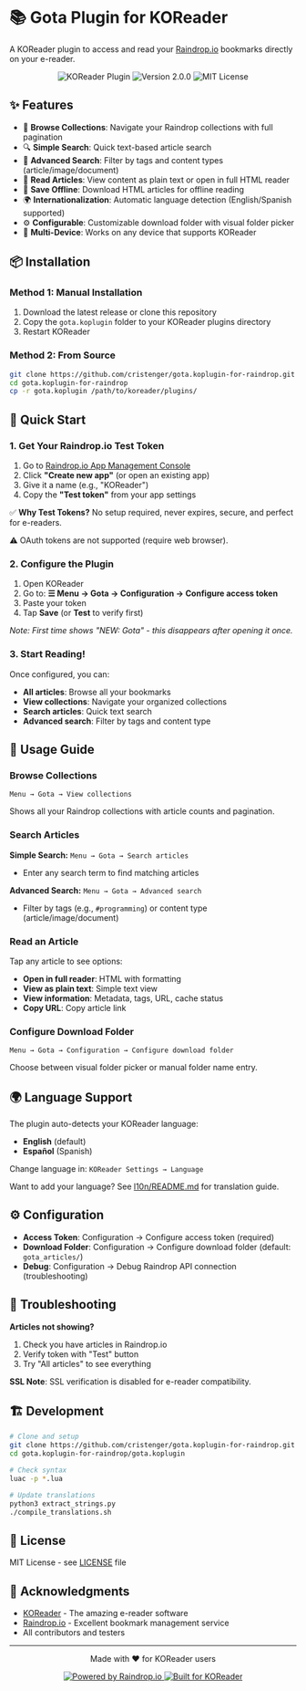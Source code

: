 # 📚 Gota Plugin for KOReader

A KOReader plugin to access and read your [Raindrop.io](https://raindrop.io) bookmarks directly on your e-reader.

<p align="center">
  <img src="https://img.shields.io/badge/KOReader-Plugin-blue" alt="KOReader Plugin">
  <img src="https://img.shields.io/badge/version-2.0.0-green" alt="Version 2.0.0">
  <img src="https://img.shields.io/badge/license-MIT-lightgrey" alt="MIT License">
</p>

## ✨ Features

- 📖 **Browse Collections**: Navigate your Raindrop collections with full pagination
- 🔍 **Simple Search**: Quick text-based article search
- 🎯 **Advanced Search**: Filter by tags and content types (article/image/document)
- 📄 **Read Articles**: View content as plain text or open in full HTML reader
- 💾 **Save Offline**: Download HTML articles for offline reading
- 🌍 **Internationalization**: Automatic language detection (English/Spanish supported)
- ⚙️ **Configurable**: Customizable download folder with visual folder picker
- 📱 **Multi-Device**: Works on any device that supports KOReader

## 📦 Installation

### Method 1: Manual Installation

1. Download the latest release or clone this repository
2. Copy the `gota.koplugin` folder to your KOReader plugins directory
3. Restart KOReader

### Method 2: From Source

```bash
git clone https://github.com/cristenger/gota.koplugin-for-raindrop.git
cd gota.koplugin-for-raindrop
cp -r gota.koplugin /path/to/koreader/plugins/
```

## 🚀 Quick Start

### 1. Get Your Raindrop.io Test Token

1. Go to [Raindrop.io App Management Console](https://app.raindrop.io/settings/integrations)
2. Click **"Create new app"** (or open an existing app)
3. Give it a name (e.g., "KOReader")
4. Copy the **"Test token"** from your app settings

✅ **Why Test Tokens?** No setup required, never expires, secure, and perfect for e-readers.

⚠️ OAuth tokens are not supported (require web browser).

### 2. Configure the Plugin

1. Open KOReader
2. Go to: **☰ Menu → Gota → Configuration → Configure access token**
3. Paste your token
4. Tap **Save** (or **Test** to verify first)

*Note: First time shows "NEW: Gota" - this disappears after opening it once.*

### 3. Start Reading!

Once configured, you can:

- **All articles**: Browse all your bookmarks
- **View collections**: Navigate your organized collections
- **Search articles**: Quick text search
- **Advanced search**: Filter by tags and content type

## 📖 Usage Guide

### Browse Collections

```
Menu → Gota → View collections
```
Shows all your Raindrop collections with article counts and pagination.

### Search Articles

**Simple Search:** `Menu → Gota → Search articles`
- Enter any search term to find matching articles

**Advanced Search:** `Menu → Gota → Advanced search`
- Filter by tags (e.g., `#programming`) or content type (article/image/document)

### Read an Article

Tap any article to see options:
- **Open in full reader**: HTML with formatting
- **View as plain text**: Simple text view
- **View information**: Metadata, tags, URL, cache status
- **Copy URL**: Copy article link

### Configure Download Folder

`Menu → Gota → Configuration → Configure download folder`

Choose between visual folder picker or manual folder name entry.

## 🌍 Language Support

The plugin auto-detects your KOReader language:
- **English** (default)
- **Español** (Spanish)

Change language in: `KOReader Settings → Language`

Want to add your language? See [l10n/README.md](l10n/README.md) for translation guide.

## ⚙️ Configuration

- **Access Token**: Configuration → Configure access token (required)
- **Download Folder**: Configuration → Configure download folder (default: `gota_articles/`)
- **Debug**: Configuration → Debug Raindrop API connection (troubleshooting)

## 🔧 Troubleshooting

**Articles not showing?**
1. Check you have articles in Raindrop.io
2. Verify token with "Test" button
3. Try "All articles" to see everything

**SSL Note**: SSL verification is disabled for e-reader compatibility.

## 🏗️ Development

```bash
# Clone and setup
git clone https://github.com/cristenger/gota.koplugin-for-raindrop.git
cd gota.koplugin-for-raindrop/gota.koplugin

# Check syntax
luac -p *.lua

# Update translations
python3 extract_strings.py
./compile_translations.sh
```

## 📄 License

MIT License - see [LICENSE](LICENSE) file

## 🙏 Acknowledgments

- [KOReader](https://github.com/koreader/koreader) - The amazing e-reader software
- [Raindrop.io](https://raindrop.io) - Excellent bookmark management service
- All contributors and testers

---

<p align="center">
  Made with ❤️ for KOReader users
</p>

<p align="center">
  <a href="https://raindrop.io">
    <img src="https://img.shields.io/badge/Powered%20by-Raindrop.io-5340ff" alt="Powered by Raindrop.io">
  </a>
  <a href="https://koreader.rocks">
    <img src="https://img.shields.io/badge/Built%20for-KOReader-orange" alt="Built for KOReader">
  </a>
</p>

